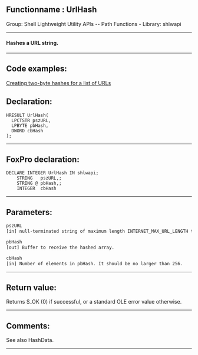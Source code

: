 <link rel="stylesheet" type="text/css" href="../../css/win32api.css">  
<link rel="stylesheet" href="https://cdnjs.cloudflare.com/ajax/libs/font-awesome/4.7.0/css/font-awesome.min.css">

## Functionname : UrlHash
Group: Shell Lightweight Utility APIs -- Path Functions - Library: shlwapi    
***  


#### Hashes a URL string.
***  


## Code examples:
[Creating two-byte hashes for a list of URLs](../../samples/sample_180.md)  

## Declaration:
```foxpro  
HRESULT UrlHash(
  LPCTSTR pszURL,
  LPBYTE pbHash,
  DWORD cbHash
);  
```  
***  


## FoxPro declaration:
```foxpro  
DECLARE INTEGER UrlHash IN shlwapi;
	STRING   pszURL,;
	STRING @ pbHash,;
	INTEGER  cbHash  
```  
***  


## Parameters:
```txt  
pszURL
[in] null-terminated string of maximum length INTERNET_MAX_URL_LENGTH that contains the URL.

pbHash
[out] Buffer to receive the hashed array.

cbHash
[in] Number of elements in pbHash. It should be no larger than 256.  
```  
***  


## Return value:
Returns S_OK (0) if successful, or a standard OLE error value otherwise.  
***  


## Comments:
See also HashData.  
  
***  

